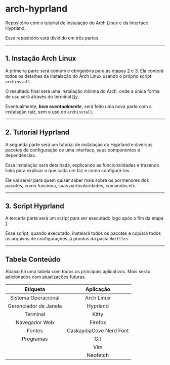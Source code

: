 # arch-hyprland #

Repositório com o tutorial de instalação do Arch Linux e da interface Hyprland.

Esse repositório está dividido em três partes.

- - - -
## 1. Instação Arch Linux ##
A primeira parte será comum e obrigatória para as etapas [2](#2-tutorial-hyprland) e [3](#3-script-hyprland).
Ela conterá todos os detalhes da instalação do Arch Linux usando o próprio script `archinstall`.

O resultado final será uma instalação mínima do Arch, onde a única forma de uso será através do terminal [tty](https://wiki.archlinux.org/title/Linux_console).

Eventualmente, ***bem eventualmente***, será feito uma nova parte com a instalação raiz, sem o uso do `archinstall`.

- - - -
## 2. Tutorial Hyprland ##
A segunda parte será um tutorial de instalação do Hyprland e diversos pacotes de configuração de uma interface, seus componentes e dependências.

Essa instalação será detalhada, explicando as funcionalidades e trazendo links para explicar o que cada um faz e como configurá-las.

Ele vai servir para quem quiser saber mais sobre os pormenores dos pacotes, como funciona, suas particularidades, comandos etc.

- - - -
## 3. Script Hyprland ##
A terceria parte será um script para ser executado logo após o fim da etapa [1](#1-instação-arch-linux).

Esse script, quando executado, instalará todos os pacotes e copiará todos os arquivos de configurações já prontos da pasta `dotfiles`.

- - - -
## Tabela Conteúdo ##

Abaixo há uma tabela com todos os principais aplicativos. Mais serão adicionados com atualizações futuras.

|        Etiqueta       |        Aplicação        |
| :-------------------: | :---------------------: |
|  Sistema Operacional  |       Arch Linux        |
| Gerenciador de Janela |        Hyprland         |
|        Terminal       |          Kitty          |
|     Navegador Web     |         Firefox         |
|         Fontes        | CaskaydiaCove Nerd Font |
|       Programas       |           Git           |
|                       |           Vim           |
|                       |         Neofetch        |

